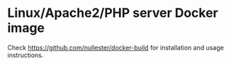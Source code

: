 # Linux/Apache2/PHP server Docker image

Check https://github.com/nullester/docker-build for installation and usage instructions.